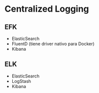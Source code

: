 # Centralized Logging

## EFK

- ElasticSearch
- FluentD (tiene driver nativo para Docker)
- Kibana

## ELK

- ElasticSearch
- LogStash
- Kibana
